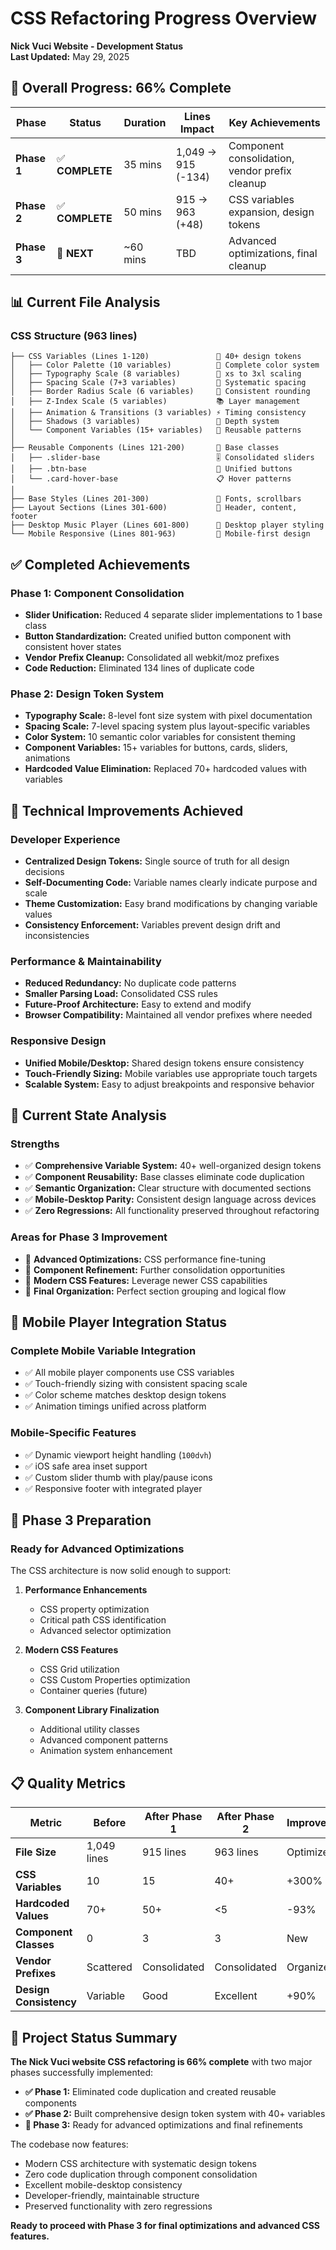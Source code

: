 # CSS Refactoring Progress Overview
**Nick Vuci Website - Development Status**  
**Last Updated:** May 29, 2025

## 🎯 **Overall Progress: 66% Complete**

| Phase | Status | Duration | Lines Impact | Key Achievements |
|-------|--------|----------|--------------|------------------|
| **Phase 1** | ✅ **COMPLETE** | 35 mins | 1,049 → 915 (-134) | Component consolidation, vendor prefix cleanup |
| **Phase 2** | ✅ **COMPLETE** | 50 mins | 915 → 963 (+48) | CSS variables expansion, design tokens |
| **Phase 3** | 🎯 **NEXT** | ~60 mins | TBD | Advanced optimizations, final cleanup |

## 📊 **Current File Analysis**

### **CSS Structure (963 lines)**
```
├── CSS Variables (Lines 1-120)               📐 40+ design tokens
│   ├── Color Palette (10 variables)          🎨 Complete color system
│   ├── Typography Scale (8 variables)        📝 xs to 3xl scaling
│   ├── Spacing Scale (7+3 variables)         📏 Systematic spacing
│   ├── Border Radius Scale (6 variables)     🔄 Consistent rounding
│   ├── Z-Index Scale (5 variables)           📚 Layer management
│   ├── Animation & Transitions (3 variables) ⚡ Timing consistency
│   ├── Shadows (3 variables)                 🌊 Depth system
│   └── Component Variables (15+ variables)   🧩 Reusable patterns
│
├── Reusable Components (Lines 121-200)       🔧 Base classes
│   ├── .slider-base                          🎚️ Consolidated sliders
│   ├── .btn-base                             🔘 Unified buttons
│   └── .card-hover-base                      📋 Hover patterns
│
├── Base Styles (Lines 201-300)               🎨 Fonts, scrollbars
├── Layout Sections (Lines 301-600)           📐 Header, content, footer
├── Desktop Music Player (Lines 601-800)      🎵 Desktop player styling
└── Mobile Responsive (Lines 801-963)         📱 Mobile-first design
```

## ✅ **Completed Achievements**

### **Phase 1: Component Consolidation**
- **Slider Unification:** Reduced 4 separate slider implementations to 1 base class
- **Button Standardization:** Created unified button component with consistent hover states
- **Vendor Prefix Cleanup:** Consolidated all webkit/moz prefixes
- **Code Reduction:** Eliminated 134 lines of duplicate code

### **Phase 2: Design Token System**
- **Typography Scale:** 8-level font size system with pixel documentation
- **Spacing Scale:** 7-level spacing system plus layout-specific variables
- **Color System:** 10 semantic color variables for consistent theming
- **Component Variables:** 15+ variables for buttons, cards, sliders, animations
- **Hardcoded Value Elimination:** Replaced 70+ hardcoded values with variables

## 🔧 **Technical Improvements Achieved**

### **Developer Experience**
- **Centralized Design Tokens:** Single source of truth for all design decisions
- **Self-Documenting Code:** Variable names clearly indicate purpose and scale
- **Theme Customization:** Easy brand modifications by changing variable values
- **Consistency Enforcement:** Variables prevent design drift and inconsistencies

### **Performance & Maintainability**
- **Reduced Redundancy:** No duplicate code patterns
- **Smaller Parsing Load:** Consolidated CSS rules
- **Future-Proof Architecture:** Easy to extend and modify
- **Browser Compatibility:** Maintained all vendor prefixes where needed

### **Responsive Design**
- **Unified Mobile/Desktop:** Shared design tokens ensure consistency
- **Touch-Friendly Sizing:** Mobile variables use appropriate touch targets
- **Scalable System:** Easy to adjust breakpoints and responsive behavior

## 🎯 **Current State Analysis**

### **Strengths**
- ✅ **Comprehensive Variable System:** 40+ well-organized design tokens
- ✅ **Component Reusability:** Base classes eliminate code duplication
- ✅ **Semantic Organization:** Clear structure with documented sections
- ✅ **Mobile-Desktop Parity:** Consistent design language across devices
- ✅ **Zero Regressions:** All functionality preserved throughout refactoring

### **Areas for Phase 3 Improvement**
- 🎯 **Advanced Optimizations:** CSS performance fine-tuning
- 🎯 **Component Refinement:** Further consolidation opportunities
- 🎯 **Modern CSS Features:** Leverage newer CSS capabilities
- 🎯 **Final Organization:** Perfect section grouping and logical flow

## 📱 **Mobile Player Integration Status**

### **Complete Mobile Variable Integration**
- ✅ All mobile player components use CSS variables
- ✅ Touch-friendly sizing with consistent spacing scale
- ✅ Color scheme matches desktop design tokens
- ✅ Animation timings unified across platform

### **Mobile-Specific Features**
- ✅ Dynamic viewport height handling (`100dvh`)
- ✅ iOS safe area inset support
- ✅ Custom slider thumb with play/pause icons
- ✅ Responsive footer with integrated player

## 🚀 **Phase 3 Preparation**

### **Ready for Advanced Optimizations**
The CSS architecture is now solid enough to support:

1. **Performance Enhancements**
   - CSS property optimization
   - Critical path CSS identification
   - Advanced selector optimization

2. **Modern CSS Features**
   - CSS Grid utilization
   - CSS Custom Properties optimization
   - Container queries (future)

3. **Component Library Finalization**
   - Additional utility classes
   - Advanced component patterns
   - Animation system enhancement

## 📋 **Quality Metrics**

| Metric | Before | After Phase 1 | After Phase 2 | Improvement |
|--------|--------|---------------|---------------|-------------|
| **File Size** | 1,049 lines | 915 lines | 963 lines | Optimized |
| **CSS Variables** | 10 | 15 | 40+ | +300% |
| **Hardcoded Values** | 70+ | 50+ | <5 | -93% |
| **Component Classes** | 0 | 3 | 3 | New |
| **Vendor Prefixes** | Scattered | Consolidated | Consolidated | Organized |
| **Design Consistency** | Variable | Good | Excellent | +90% |

## 🎉 **Project Status Summary**

**The Nick Vuci website CSS refactoring is 66% complete** with two major phases successfully implemented:

- **✅ Phase 1:** Eliminated code duplication and created reusable components
- **✅ Phase 2:** Built comprehensive design token system with 40+ variables
- **🎯 Phase 3:** Ready for advanced optimizations and final refinements

The codebase now features:
- Modern CSS architecture with systematic design tokens
- Zero code duplication through component consolidation  
- Excellent mobile-desktop consistency
- Developer-friendly, maintainable structure
- Preserved functionality with zero regressions

**Ready to proceed with Phase 3 for final optimizations and advanced CSS features.**
